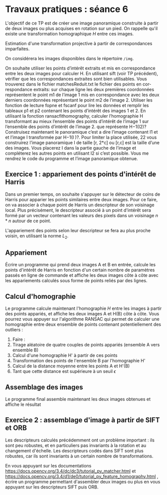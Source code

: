 # Travaux pratiques : séance 6

L'objectif de ce TP est de créer une image panoramique construite à partir de deux images ou plus acquises en rotation sur un pied. 
On rappelle qu'il existe une transformation homographique $`H`$ entre ces images.


Estimation d'une transformation projective à partir de correspondances imparfaites.

On considérera les images disponibles dans le répertoire `/img`.


On souhaite utiliser les points d’intérêt extraits et mis en correspondance entre les deux images pour calculer H. En utilisant sift (voir TP précédent), vérifier que les correspondances extraites sont bien utilisables. Vous trouverez dans le fichier matchesReduit.txt le fichier des points en cor- respondance extraits: sur chaque ligne les deux premières coordonnées représentent le point m1 de l’image 1 mis en correspondance avec les deux derniers coordonnées représentant le point m2 de l’image 2. Utiliser les fonction de lecture fopne et fscanf pour lire les données et remplir les tableaux p1 et p2 contenant les points d’intérêt des images 1 et 2.
En utilisant la fonction ransacfithomography, calculer l’homographie H transformant au mieux l’ensemble des points d’intérêt de l’image 1 sur l’ensemble des points d’intérêt de l’image 2.
que représente H−1(I2)?
Construisez maintenant le panoramique c’est a dire l’image contenant I1
et et l’image I transformée par H−1(I )?. Pour limiter la place utilisée, 22
vous construirez l’image panoramique I de taille [r, 2*c] ou [r,c] est la taille d’une des images. Vous placerez I dans la partie gauche de l’image et compléterez les autres points en utilisant I2 si c’est possible. Vous me rendrez le code du programme et l’image panoramique obtenue.


## Exercice 1 : appariement des points d'intérêt de Harris

Dans un premier temps, on souhaite s'appuyer sur le détecteur de coins de Harris pour apparier les points similaires entre deux images.
Pour ce faire, on va associer à chaque point de Harris un descripteur de son voisinage local. Plus précisément, le descripteur associé à un point d'intérêt sera formé par un vecteur contenant les valeurs des pixels dans un voisinage $`n*n`$ autour de ce point.

L'appariement des points selon leur descripteur se fera au plus proche voisin, en utilisant la norme $`L_2`$.

## Appariement 

Écrire un programme qui prend deux images A et B en entrée, calcule les points d'intérêt de Harris en fonction d'un certain nombre de paramètres passés en ligne de commande et affiche les deux images côte à côte avec les appariements calculés sous forme de points reliés par des lignes.

## Calcul d'homographie

Le programme calcule maintenant l'homographie $`H`$ entre les images à partir des points appariés, et affiche les deux images A et H(B) côte à côte.
Vous pourrez vous appuyer sur l'algorithme RANSAC qui permet de calculer une homographie entre deux ensemble de points contenant potentiellement des outliers :

1. Faire :
2. Tirage aléatoire de quatre couples de points appariés (ensemble A vers ensemble B)
3. Calcul d'une homographie H' à partir de ces points
4. Transformation des points de l'ensemble B par l'homographie H'
5. Calcul de la distance moyenne entre les points A et H'(B)
6. Tant que cette distance est supérieure à un seuil $`\epsilon`$


## Assemblage des images

Le programme final assemble maintenant les deux images obtenues et affiche le résultat

## Exercice 2 : assemblage d'image à partir de SIFT et ORB

Les descripteurs calculés précédemment ont un problème important : ils sont peu robustes, et en particuliers pas invariants à la rotation et au changement d'échelle.
Les descripteurs codés dans SIFT sont plus robustes, car ils sont invariants à un certain nombre de transformations. 

En vous appuyant sur les documentations https://docs.opencv.org/3.4/dc/dc3/tutorial_py_matcher.html et https://docs.opencv.org/3.4/d1/de0/tutorial_py_feature_homography.html , écrire un programme permettant d'assembler deux images ou plus en vous appuyant sur les descripteurs SIFT puis ORB.



